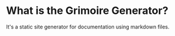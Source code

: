 # What is the Grimoire Generator?
It's a static site generator for documentation using markdown files.